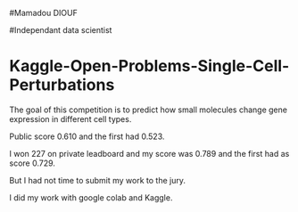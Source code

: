 #Mamadou DIOUF 

#Independant data scientist

# Kaggle-Open-Problems-Single-Cell-Perturbations
The goal of this competition is to predict how small molecules change gene expression in different cell types.

Public score 0.610 and the first had 0.523.

I won 227 on private leadboard and my score was 0.789 and the first had as score 0.729.

But I had not time to submit my work to the jury. 

I did my work with google colab and Kaggle.

